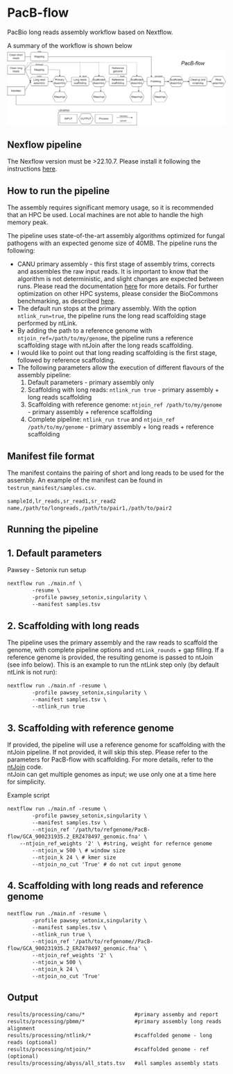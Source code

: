 # PacB-flow
PacBio long reads assembly workflow based on Nextflow.    


A summary of the workflow is shown below
![nf-pipeline](img/Nf-pacbflow.png)

## Nexflow pipeline
The Nexflow version must be >22.10.7. Please install it following the instructions [here](https://www.nextflow.io/docs/latest/install.html).

## How to run the pipeline
The assembly requires significant memory usage, so it is recommended that an HPC be used. Local machines are not able to handle the high memory peak.    

The pipeline uses state-of-the-art assembly algorithms optimized for fungal pathogens with an expected genome size of 40MB. The pipeline runs the following:     
* CANU primary assembly - this first stage of assembly trims, corrects and assembles the raw input reads. It is important to know that the algorithm is not deterministic, and slight changes are expected between runs. Please read the documentation [here](https://github.com/AustralianBioCommons/Canu/blob/master/Canu.md#how-does-the-biocommons-optimised-canu-compare-with-canu) for more details. For further optimization on other HPC systems, please consider the BioCommons benchmarking, as described [here](https://github.com/AustralianBioCommons/Canu/blob/master/NCI_optimisation.md).    
* The default run stops at the primary assembly. With the option ```ntlink_run=true```, the pipeline runs the long read scaffolding stage performed by ntLink.    
* By adding the path to a reference genome with ```ntjoin_ref=/path/to/my/genome```, the pipeline runs a reference scaffolding stage with ntJoin after the long reads scaffolding.     
* I would like to point out that long reading scaffolding is the first stage, followed by reference scaffolding.    
* The following parameters allow the execution of different flavours of the assembly pipeline:       
	1. Default parameters - primary assembly only          
	2. Scaffolding with long reads: ```ntlink_run true``` - primary assembly + long reads scaffolding      
	3. Scaffolding with reference genome: ```ntjoin_ref /path/to/my/genome``` - primary assembly + reference scaffolding     
	4. Complete pipeline: ```ntlink_run true``` and ```ntjoin_ref /path/to/my/genome``` - primary assembly + long reads + reference scaffolding       

## Manifest file format
The manifest contains the pairing of short and long reads to be used for the assembly. An example of the manifest can be found in ```testrun_manifest/samples.csv```.    
```
sampleId,lr_reads,sr_read1,sr_read2
name,/path/to/longreads,/path/to/pair1,/path/to/pair2
```
## Running the pipeline
## 1. Default parameters
Pawsey - Setonix run setup
```
nextflow run ./main.nf \
        -resume \
        -profile pawsey_setonix,singularity \
        --manifest samples.tsv
```

## 2. Scaffolding with long reads
The pipeline uses the primary assembly and the raw reads to scaffold the genome, with complete pipeline options and ```ntLink_rounds``` + gap filling. If a reference genome is provided, the resulting genome is passed to ntJoin (see info below). This is an example to run the ntLink step only (by default ntLink is not run):
```
nextflow run ./main.nf -resume \
        -profile pawsey_setonix,singularity \
        --manifest samples.tsv \
        --ntlink_run true
```

## 3. Scaffolding with reference genome
If provided, the pipeline will use a reference genome for scaffolding with the ntJoin pipeline. If not provided, it will skip this step. Please refer to the parameters for PacB-flow with scaffolding. For more details, refer to the [ntJoin](https://github.com/bcgsc/ntJoin) code.                 
ntJoin can get multiple genomes as input; we use only one at a time here for simplicity.    

Example script
```
nextflow run ./main.nf -resume \
        -profile pawsey_setonix,singularity \
        --manifest samples.tsv \
        --ntjoin_ref '/path/to/refgenome/PacB-flow/GCA_900231935.2_ERZ478497_genomic.fna' \ 
	--ntjoin_ref_weights '2' \ #string, weight for refernce genome
        --ntjoin_w 500 \ # window size
        --ntjoin_k 24 \ # kmer size
        --ntjoin_no_cut 'True' # do not cut input genome
```

## 4. Scaffolding with long reads and reference genome
```
nextflow run ./main.nf -resume \
        -profile pawsey_setonix,singularity \
        --manifest samples.tsv \
        --ntlink_run true \
        --ntjoin_ref '/path/to/refgenome//PacB-flow/GCA_900231935.2_ERZ478497_genomic.fna' \
        --ntjoin_ref_weights '2' \
        --ntjoin_w 500 \
        --ntjoin_k 24 \
        --ntjoin_no_cut 'True'
```

## Output
```
results/processing/canu/*                #primary assemby and report
results/processing/pbmm/*                #primary assembly long reads alignment
results/processing/ntlink/*              #scaffolded genome - long reads (optional) 
results/processing/ntjoin/*              #scaffolded genome - ref (optional) 
results/processing/abyss/all_stats.tsv   #all samples assembly stats
```
